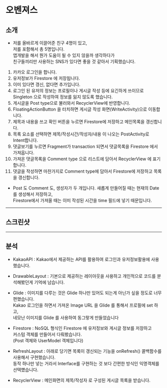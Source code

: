 # 오벤져스   

## 소개

- 저를 올바르게 이끌어준 친구 4명이 있고,   
저를 포함해서 총 5명입니다.   
앱개발을 해서 뭔가 도움이 될 수 있지 않을까 생각하다가   
친구들끼리만 사용하는 SNS가 있다면 좋을 것 같아서 기획했습니다.

1. 카카오 로그인을 합니다.
3. 유저정보가 Firestore 에 저장됩니다.
4. 이미 있다면 갱신, 없다면 추가입니다.
5. 로그인 된 유저의 정보는 프로필이나 게시글 작성 등에 요긴하게 쓰이므로   
Singleton 으로 작성하여 정보를 잃지 않도록 했습니다.
6. 게시글을 Post type으로 불러와서 RecyclerView에 반영합니다.
7. FloatingActionButton 을 터치하면 게시글 작성 화면(WriteActivity)으로 이동합니다.
8. 제목과 내용을 쓰고 확인 버튼을 누르면 Firestore에 저장하고 메인목록을 갱신합니다.
9. 목록 요소를 선택하면 제목/작성시간/작성자/내용 이 나오는 PostActivity로 Intent합니다.
10. 댓글보기를 누르면 Fragment가 transaction 되면서 댓글목록을 Firestore 에서 가져옵니다.
11. 가져온 댓글목록을 Comment type 으로 리스트에 담아서 RecyclerView 에 표기합니다.
12. 댓글을 작성하면 마찬가지로 Comment type에 담아서 Firestore에 저장하고 목록을 갱신합니다.
* Post 도 Comment 도, 생성자가 두 개입니다. 새롭게 만들어질 때는 현재의 Date 를 생성해서 저장하고,   
Firestore에서 가져올 때는 이미 작성된 시간을 time 필드에 넣기 때문입니다.


***


## 스크린샷



***

## 분석

- KakaoAPI : Kakao에서 제공하는 API를 활용하여 로그인과 유저정보활용에 사용했습니다.

- DrawableLayout : 기본으로 제공하는 레이아웃을 사용하고 개인적으로 코드를 분석해봤던게 기억에 남습니다.

- Glide : 이미지를 다루는 것은 Glide 하나만 있어도 되는게 아닌가 싶을 정도로 너무 편했습니다.   
Kakao 로그인을 하면서 가져온 Image URL 을 Glide 를 통해서 프로필에 set 하고,   
네모난 이미지를 Glide 를 사용하여 동그랗게 만들었습니다   

- Firestore : NoSQL 형식인 Firestore 에 유저정보와 게시글 정보를 저장하고   
커스텀 객체를 만들어서 다뤄봤습니다.   
(Post 객체와 UserModel 객체입니다)   

- RefreshLayout : 아래로 당기면 목록이 갱신되는 기능을 onRefresh() 콜백함수를 사용해서 구현했습니다.   
동작 하나만 넣는 거라서 Interface를 구현하는 것 보다 간편한 방식인 익명객체를 선택헀습니다.   

- RecyclerView : 메인화면의 제목/작성자 로 구성된 게시글 목록을 받습니다.
